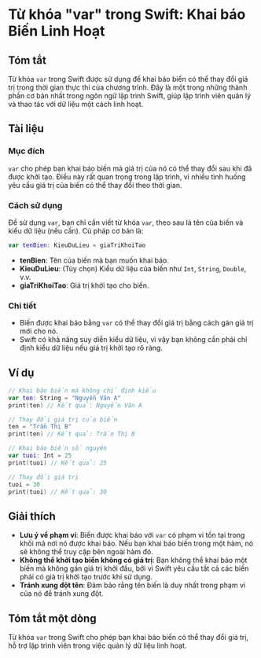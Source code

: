 <!--
Meta Description: # Từ khóa "var" trong Swift: Khai báo Biến Linh Hoạt ## Tóm tắt Từ khóa `var` trong Swift được sử dụng để khai báo biến có thể thay đổi giá trị trong ...
Meta Keywords: biến, giá, trị, khai, báo
-->

# Từ khóa "var" trong Swift: Khai báo Biến Linh Hoạt

## Tóm tắt
Từ khóa `var` trong Swift được sử dụng để khai báo biến có thể thay đổi giá trị trong thời gian thực thi của chương trình. Đây là một trong những thành phần cơ bản nhất trong ngôn ngữ lập trình Swift, giúp lập trình viên quản lý và thao tác với dữ liệu một cách linh hoạt.

## Tài liệu
### Mục đích
`var` cho phép bạn khai báo biến mà giá trị của nó có thể thay đổi sau khi đã được khởi tạo. Điều này rất quan trọng trong lập trình, vì nhiều tình huống yêu cầu giá trị của biến có thể thay đổi theo thời gian.

### Cách sử dụng
Để sử dụng `var`, bạn chỉ cần viết từ khóa `var`, theo sau là tên của biến và kiểu dữ liệu (nếu cần). Cú pháp cơ bản là:

```swift
var tenBien: KieuDuLieu = giaTriKhoiTao
```

- **tenBien**: Tên của biến mà bạn muốn khai báo.
- **KieuDuLieu**: (Tùy chọn) Kiểu dữ liệu của biến như `Int`, `String`, `Double`, v.v.
- **giaTriKhoiTao**: Giá trị khởi tạo cho biến.

### Chi tiết
- Biến được khai báo bằng `var` có thể thay đổi giá trị bằng cách gán giá trị mới cho nó.
- Swift có khả năng suy diễn kiểu dữ liệu, vì vậy bạn không cần phải chỉ định kiểu dữ liệu nếu giá trị khởi tạo rõ ràng.

## Ví dụ
```swift
// Khai báo biến mà không chỉ định kiểu
var ten: String = "Nguyễn Văn A"
print(ten) // Kết quả: Nguyễn Văn A

// Thay đổi giá trị của biến
ten = "Trần Thị B"
print(ten) // Kết quả: Trần Thị B

// Khai báo biến số nguyên
var tuoi: Int = 25
print(tuoi) // Kết quả: 25

// Thay đổi giá trị
tuoi = 30
print(tuoi) // Kết quả: 30
```

## Giải thích
- **Lưu ý về phạm vi**: Biến được khai báo với `var` có phạm vi tồn tại trong khối mã nơi nó được khai báo. Nếu bạn khai báo biến trong một hàm, nó sẽ không thể truy cập bên ngoài hàm đó.
- **Không thể khởi tạo biến không có giá trị**: Bạn không thể khai báo một biến mà không gán giá trị khởi đầu, bởi vì Swift yêu cầu tất cả các biến phải có giá trị khởi tạo trước khi sử dụng.
- **Tránh xung đột tên**: Đảm bảo rằng tên biến là duy nhất trong phạm vi của nó để tránh xung đột.

## Tóm tắt một dòng
Từ khóa `var` trong Swift cho phép bạn khai báo biến có thể thay đổi giá trị, hỗ trợ lập trình viên trong việc quản lý dữ liệu linh hoạt.